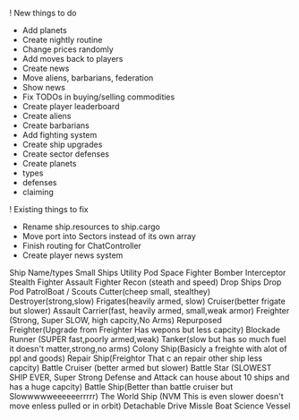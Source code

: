 ! New things to do
* Add planets
* Create nightly routine
 * Change prices randomly
 * Add moves back to players
 * Create news
 * Move aliens, barbarians, federation
* Show news
* Fix TODOs in buying/selling commodities
* Create player leaderboard
* Create aliens
* Create barbarians
* Add fighting system
* Create ship upgrades
* Create sector defenses
* Create planets
 * types
 * defenses
 * claiming

! Existing things to fix
* Rename ship.resources to ship.cargo
* Move port into Sectors instead of its own array
* Finish routing for ChatController
* Create player news system

Ship Name/types
Small Ships
    Utility Pod
Space Fighter
Bomber
Interceptor
Stealth Fighter
Assault Fighter
Recon (steath and speed)
    Drop Ships
    Drop Pod
PatrolBoat / Scouts
Cutter(cheep small, stealthey)
Destroyer(strong,slow)
Frigates(heavily armed, slow)
Cruiser(better frigate but slower)
Assault Carrier(fast, heavily armed, small,weak armor)
Freighter (Strong, Super SLOW, high capcity,No Arms)
Repurposed Freighter(Upgrade from Freighter Has wepons but less capcity)
Blockade Runner (SUPER fast,poorly armed,weak)
    Tanker(slow but has so much fuel it doesn't matter,strong,no arms)
    Colony Ship(Basicly a freighte with alot of ppl and goods)
    Repair Ship(Freightor That c
    an repair other ship less capcity)
Battle Cruiser (better armed but slower)
    Battle Star (SLOWEST SHIP EVER, Super Strong Defense and Attack can house about 10 ships and has a huge capcity)
Battle Ship(Better than battle cruiser but Slowwwwweeeeeerrrrr)
    The World Ship (NVM This is even slower doesn't move enless pulled or in orbit)
    Detachable Drive
Missle Boat
    Science Vessel